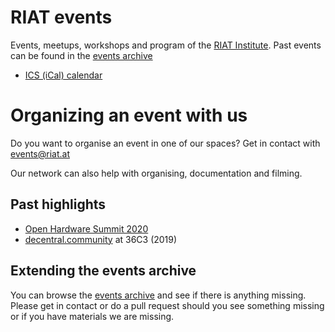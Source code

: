 [ics (ical) calendar]: https://calendar.google.com/calendar/ical/riat.at_nst52qhk2fca3u8dvhce8pepbg%40group.calendar.google.com/public/basic.ics "Online subscription to events by the RIAT Institute. Crypto, Blockchain, DLT"
[riat website]: https://riat.ac.at
[riat activities archive]: https://riat.at/activities
[eventbrite page]: https://www.eventbrite.com/o/riat-academy-10768509578 "RIAT academy eventbrite page"
[pdf overview & print event calendar]: https://github.com/parasew/riat-events/raw/master/assets/2019-04-RIAT_program_PDF_calendar_2019.pdf
[events archive]: https://github.com/parasew/riat-events/tree/master/archive

# RIAT events

Events, meetups, workshops and program of the [RIAT Institute](https://riat.ac.at).
Past events can be found in the [events archive](archive)

- [ICS (iCal) calendar]

# Organizing an event with us

Do you want to organise an event in one of our spaces?
Get in contact with events@riat.at

Our network can also help with organising, documentation and filming.

## Past highlights

* [Open Hardware Summit 2020](https://oshwa.org)
* [decentral.community](https://decentral.community) at 36C3 (2019)

## Extending the events archive

You can browse the [events archive](archive) and see if there is anything missing. Please get in contact or do a pull request should you see something missing or if you have materials we are missing.

